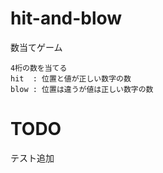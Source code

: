 hit-and-blow
============

数当てゲーム

    4桁の数を当てる
    hit  : 位置と値が正しい数字の数
    blow : 位置は違うが値は正しい数字の数


TODO
====

テスト追加